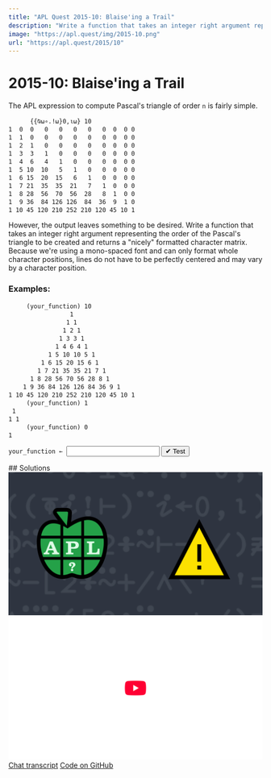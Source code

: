 ```yaml
---
title: "APL Quest 2015-10: Blaise'ing a Trail"
description: "Write a function that takes an integer right argument representing the order of the Pascal's triangle to be created and returns a "nicely" formatted character matrix."
image: "https://apl.quest/img/2015-10.png"
url: "https://apl.quest/2015/10"
---
```


# <span class=s>2015-</span>10: Blaise'ing a Trail
The APL expression to compute Pascal's triangle of order `n` is fairly simple.

```APL
      {{⍉⍵∘.!⍵}0,⍳⍵} 10
1  0  0   0   0   0   0   0  0  0 0
1  1  0   0   0   0   0   0  0  0 0
1  2  1   0   0   0   0   0  0  0 0
1  3  3   1   0   0   0   0  0  0 0
1  4  6   4   1   0   0   0  0  0 0
1  5 10  10   5   1   0   0  0  0 0
1  6 15  20  15   6   1   0  0  0 0
1  7 21  35  35  21   7   1  0  0 0
1  8 28  56  70  56  28   8  1  0 0
1  9 36  84 126 126  84  36  9  1 0
1 10 45 120 210 252 210 120 45 10 1
```

However, the output leaves something to be desired. Write a function that takes an integer right argument representing the order of the Pascal's triangle to be created and returns a "nicely" formatted character matrix.  Because we're using a mono-spaced font and can only format whole character positions, lines do not have to be perfectly centered and may vary by a character position.

### Examples:

```APL
     (your_function) 10 
                 1                     
                1 1           
               1 2 1                   
              1 3 3 1        
             1 4 6 4 1    
           1 5 10 10 5 1        
         1 6 15 20 15 6 1               
        1 7 21 35 35 21 7 1          
      1 8 28 56 70 56 28 8 1        
    1 9 36 84 126 126 84 36 9 1     
1 10 45 120 210 252 210 120 45 10 1
     (your_function) 1
 1 
1 1
     (your_function) 0 
1 
```
<div class="pdiv">
  <code onclick="p_Input.focus()">your_function ← </code><input id="p_Input" autocomplete="off" spellcheck="false" oninput="this.parentElement.querySelector`button`.disabled=false;localStorage.setItem(window.location.pathname,this.value)" onkeypress="subm(event)">
  <button onclick="alert$.next`Testing…`;submitSolution`p`" class="md-button md-button--primary">&#x2714; Test</button>
</div>
<blockquote id="p_Output"></blockquote>
## Solutions
<div onclick="play(this)" title="Video on YouTube" class="yt">
<img alt="Video Thumbnail" src="../../img/2015-10.png">
<img alt="YouTube" src="../../img/yt-big.png">
</div>
<a href="https://chat.stackexchange.com/transcript/52405?m=61871003#61871003" target="_blank" class="md-button md-button--primary">Chat transcript</a>
<a href="https://github.com/abrudz/apl_quest/blob/main/2015/10.apl" target="_blank" class="md-button md-button--primary right">Code on GitHub</a>

<script>
    testCases={"a":["0","1","10","5","6","7"],"b":["?10","5+?10","1+2×?10","2×?10"],"f":"{{⍵⌽⍨-⌊2÷⍨+/∧\\' '=⌽⍵}↑⍕¨{⊂⍵~0}⍤1⊢{{⍉⍵∘.!⍵}0,⍳⍵}⍵}"}
    p_Input.value=localStorage.getItem(window.location.pathname)
    play=e=>e.outerHTML=`<iframe src="https://www.youtube.com/embed/j0prKDZtBWQ?list=PLYKQVqyrAEj9wDIUyLDGtDAFTKY38BUMN&autoplay=1" title="<span class=s>2015-</span>10: Blaise'ing a Trail (APL Quest 2015-10)" frameborder="0" allow="accelerometer; autoplay; clipboard-write; encrypted-media; gyroscope; picture-in-picture; web-share" referrerpolicy="strict-origin-when-cross-origin" allowfullscreen></iframe>`
</script>
